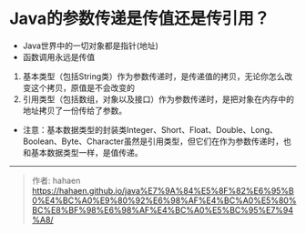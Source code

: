 # Java的参数传递是传值还是传引用？

* Java世界中的一切对象都是指针(地址)
* 函数调用永远是传值

1. 基本类型（包括String类）作为参数传递时，是传递值的拷贝，无论你怎么改变这个拷贝，原值是不会改变的
2. 引用类型（包括数组，对象以及接口）作为参数传递时，是把对象在内存中的地址拷贝了一份传给了参数。
* 注意：基本数据类型的封装类Integer、Short、Float、Double、Long、Boolean、Byte、Character虽然是引用类型，但它们在作为参数传递时，也和基本数据类型一样，是值传递。


---

> 作者: hahaen  
> https://hahaen.github.io/java%E7%9A%84%E5%8F%82%E6%95%B0%E4%BC%A0%E9%80%92%E6%98%AF%E4%BC%A0%E5%80%BC%E8%BF%98%E6%98%AF%E4%BC%A0%E5%BC%95%E7%94%A8/
